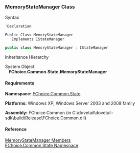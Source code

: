 ﻿### MemoryStateManager Class

Syntax

```vbnet
'Declaration

Public Class MemoryStateManager 
   Implements IStateManager 
```

```csharp
public class MemoryStateManager : IStateManager  
```

Inheritance Hierarchy

System.Object  
   **FChoice.Common.State.MemoryStateManager**  

#### Requirements

**Namespace:** [FChoice.Common.State](FChoice.Common~FChoice.Common.State_namespace.md)

**Platforms:** Windows XP, Windows Server 2003 and 2008 family

**Assembly:** FChoice.Common (in C:\\dovetail\\dovetail-sdk\\build\\Release\\FChoice.Common.dll)

#### Reference

[MemoryStateManager Members](FChoice.Common~FChoice.Common.State.MemoryStateManager_members.md)  
[FChoice.Common.State Namespace](FChoice.Common~FChoice.Common.State_namespace.md)